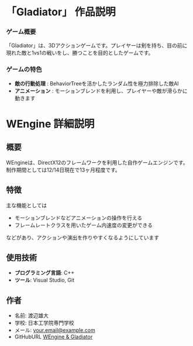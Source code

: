 # 「Gladiator」 作品説明

### ゲーム概要
「Gladiator」は、3Dアクションゲームです。プレイヤーは剣を持ち、目の前に現れた敵と1vs1の戦いをし、勝つことを目的としたゲームです。

### ゲームの特色
- **敵の行動処理** : BehaviorTreeを活かしたランダム性を極力排除した敵AI
- **アニメーション** : モーションブレンドを利用し、プレイヤーや敵が滑らかに動きます

# WEngine 詳細説明

## 概要
WEngineは、DirectX12のフレームワークを利用した自作ゲームエンジンです。
制作期間としては12/14日現在で13ヶ月程度です。

## 特徴
主な機能としては
- モーションブレンドなどアニメーションの操作を行える
- フレームレートクラスを用いたゲーム内速度の変更ができる

などがあり、アクションや演出を作りやすくなるようにしています

## 使用技術
- **プログラミング言語**: C++
- **ツール**: Visual Studio, Git

## 作者
- 名前: 渡辺雄大
- 学校: 日本工学院専門学校
- メール: your.email@example.com
-  GitHubURL [WEngine & Gladiator](https://github.com/canon1002/WEngine)

